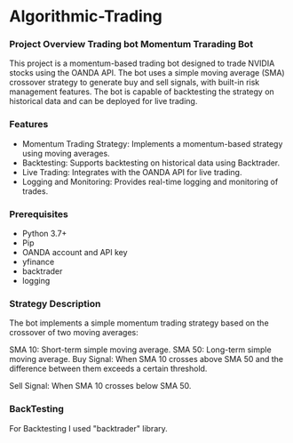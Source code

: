 # Algorithmic-Trading



### Project Overview Trading bot Momentum Trarading Bot

This project is a momentum-based trading bot designed to trade NVIDIA stocks using the OANDA API. The bot uses a simple moving average 
(SMA) crossover strategy to generate buy and sell signals, with built-in risk management features. The bot is capable of backtesting the 
strategy on historical data and can be deployed for live trading.

### Features

- Momentum Trading Strategy: Implements a momentum-based strategy using moving averages.
- Backtesting: Supports backtesting on historical data using Backtrader.
- Live Trading: Integrates with the OANDA API for live trading.
- Logging and Monitoring: Provides real-time logging and monitoring of trades.


### Prerequisites
- Python 3.7+
- Pip
- OANDA account and API key
- yfinance
- backtrader
- logging

### Strategy Description
The bot implements a simple momentum trading strategy based on the crossover of two moving averages:

SMA 10: Short-term simple moving average.
SMA 50: Long-term simple moving average.
Buy Signal: When SMA 10 crosses above SMA 50 and the difference between them exceeds a certain threshold.

Sell Signal: When SMA 10 crosses below SMA 50.



### BackTesting
For Backtesting I used "backtrader" library.
